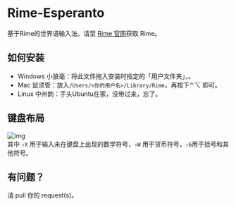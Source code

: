 # Rime-Esperanto
基于Rime的世界语输入法。请至 [Rime 官网](https://rime.im)获取 Rime。

## 如何安装
 - Windows 小狼毫：将此文件拖入安装时指定的「用户文件夹」，。
 - Mac 鼠须管：放入`/Users/<你的用户名>/Library/Rime`，再按下⌃⌥`即可。
 - Linux 中州韵：手头Ubuntu在家，没带过来，忘了。

## 键盘布局
![img](https://omoi.fun/usr/uploads/2025/02/3089009864.jpg "Keyboard Layout")    
其中 `⇧X` 用于输入未在键盘上出现的数学符号，`⇧W` 用于货币符号，`⇧6`用于括号和其他符号。

## 有问题？
请 pull 你的 request\(s\)。
